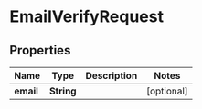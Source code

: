 

# EmailVerifyRequest


## Properties

Name | Type | Description | Notes
------------ | ------------- | ------------- | -------------
**email** | **String** |  |  [optional]



